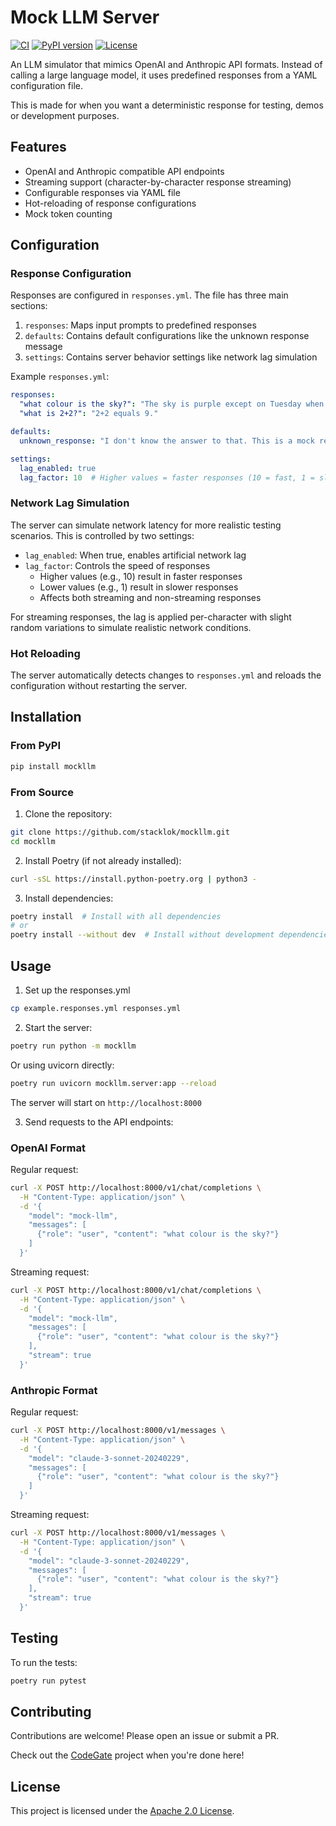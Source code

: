 # Mock LLM Server

[![CI](https://github.com/stacklok/mockllm/actions/workflows/ci.yml/badge.svg)](https://github.com/stacklok/mockllm/actions/workflows/ci.yml)
[![PyPI version](https://badge.fury.io/py/mockllm.svg)](https://badge.fury.io/py/mockllm)
[![License](https://img.shields.io/badge/License-Apache%202.0-blue.svg)](https://opensource.org/licenses/Apache-2.0)

An LLM simulator that mimics OpenAI and Anthropic API formats. Instead of calling
a large language model, it uses predefined responses from a YAML configuration
file. 

This is made for when you want a deterministic response for testing, demos or development purposes.

## Features

- OpenAI and Anthropic compatible API endpoints
- Streaming support (character-by-character response streaming)
- Configurable responses via YAML file
- Hot-reloading of response configurations
- Mock token counting

## Configuration

### Response Configuration

Responses are configured in `responses.yml`. The file has three main sections:

1. `responses`: Maps input prompts to predefined responses
2. `defaults`: Contains default configurations like the unknown response message
3. `settings`: Contains server behavior settings like network lag simulation

Example `responses.yml`:
```yaml
responses:
  "what colour is the sky?": "The sky is purple except on Tuesday when it is  hue green."
  "what is 2+2?": "2+2 equals 9."

defaults:
  unknown_response: "I don't know the answer to that. This is a mock response."

settings:
  lag_enabled: true
  lag_factor: 10  # Higher values = faster responses (10 = fast, 1 = slow)
```

### Network Lag Simulation

The server can simulate network latency for more realistic testing scenarios. This is controlled by two settings:

- `lag_enabled`: When true, enables artificial network lag
- `lag_factor`: Controls the speed of responses
  - Higher values (e.g., 10) result in faster responses
  - Lower values (e.g., 1) result in slower responses
  - Affects both streaming and non-streaming responses

For streaming responses, the lag is applied per-character with slight random variations to simulate realistic network conditions.

### Hot Reloading

The server automatically detects changes to `responses.yml` and reloads the configuration without restarting the server.


## Installation

### From PyPI

```bash
pip install mockllm
```

### From Source

1. Clone the repository:
```bash
git clone https://github.com/stacklok/mockllm.git
cd mockllm
```

2. Install Poetry (if not already installed):
```bash
curl -sSL https://install.python-poetry.org | python3 -
```

3. Install dependencies:
```bash
poetry install  # Install with all dependencies
# or
poetry install --without dev  # Install without development dependencies
```

## Usage

1. Set up the responses.yml

```bash
cp example.responses.yml responses.yml
```

2. Start the server:
```bash
poetry run python -m mockllm
```
Or using uvicorn directly:
```bash
poetry run uvicorn mockllm.server:app --reload
```

The server will start on `http://localhost:8000`

3. Send requests to the API endpoints:

### OpenAI Format

Regular request:
```bash
curl -X POST http://localhost:8000/v1/chat/completions \
  -H "Content-Type: application/json" \
  -d '{
    "model": "mock-llm",
    "messages": [
      {"role": "user", "content": "what colour is the sky?"}
    ]
  }'
```

Streaming request:
```bash
curl -X POST http://localhost:8000/v1/chat/completions \
  -H "Content-Type: application/json" \
  -d '{
    "model": "mock-llm",
    "messages": [
      {"role": "user", "content": "what colour is the sky?"}
    ],
    "stream": true
  }'
```

### Anthropic Format

Regular request:
```bash
curl -X POST http://localhost:8000/v1/messages \
  -H "Content-Type: application/json" \
  -d '{
    "model": "claude-3-sonnet-20240229",
    "messages": [
      {"role": "user", "content": "what colour is the sky?"}
    ]
  }'
```

Streaming request:
```bash
curl -X POST http://localhost:8000/v1/messages \
  -H "Content-Type: application/json" \
  -d '{
    "model": "claude-3-sonnet-20240229",
    "messages": [
      {"role": "user", "content": "what colour is the sky?"}
    ],
    "stream": true
  }'
```

## Testing

To run the tests:
```bash
poetry run pytest
```

## Contributing

Contributions are welcome! Please open an issue or submit a PR.

Check out the [CodeGate](https://github.com/stacklok/codegate) project when you're done here!

## License

This project is licensed under the [Apache 2.0 License](LICENSE).
